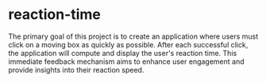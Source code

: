 # reaction-time
The primary goal of this project is to create an application where users must click on a moving box as quickly as possible. After each successful click, the application will compute and display the user's reaction time. This immediate feedback mechanism aims to enhance user engagement and provide insights into their reaction speed.
